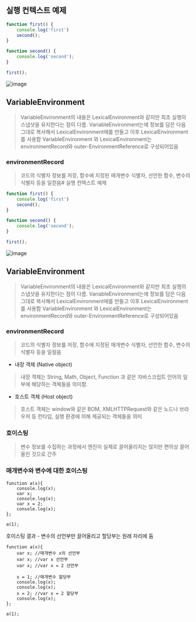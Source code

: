 ## 실행 컨텍스트 예제
```javascript
function first() {
    console.log('first')
    second();
}

function second() {
    console.log('second');
}

first();
```
![image](https://github.com/user-attachments/assets/94d929b5-7ac9-408a-b4c8-4e7ada550513)

## VariableEnvironment
> VariableEnvironment의 내용은 LexicalEnvironment와 같지만 최초 실행의 스냅샷을 유지한다는 점이 다름. VariableEnvironment는에 정보를 담은 다음 그대로 복사해서 LexicalEnvironment에를 만들고
> 이후 LexicalEnvironment를 사용함
> VariableEnvironment 와 LexicalEnvironment는 environmentRecord와 outer-EnvironmentReference로 구성되어있음

### environmentRecord
> 코드의 식별자 정보를 저장, 함수에 지정된 매개변수 식별자, 선언한 함수, 변수의 식별자 등을 일컫음# 실행 컨텍스트 예제
```javascript
function first() {
    console.log('first')
    second();
}

function second() {
    console.log('second');
}

first();
```
![image](https://github.com/user-attachments/assets/94d929b5-7ac9-408a-b4c8-4e7ada550513)

## VariableEnvironment
> VariableEnvironment의 내용은 LexicalEnvironment와 같지만 최초 실행의 스냅샷을 유지한다는 점이 다름. VariableEnvironment는에 정보를 담은 다음 그대로 복사해서 LexicalEnvironment에를 만들고
> 이후 LexicalEnvironment를 사용함
> VariableEnvironment 와 LexicalEnvironment는 environmentRecord와 outer-EnvironmentReference로 구성되어있음

### environmentRecord
> 코드의 식별자 정보를 저장, 함수에 지정된 매개변수 식별자, 선언한 함수, 변수의 식별자 등을 일컬음
- 내장 객체 (Native object)
> 내장 객체는 String, Math, Object, Function 과 같은 자바스크립트 언어의 일부에 해당하는 객체들을 의미함.

- 호스트 객체 (Host object)
> 호스트 객체는 window와 같은 BOM, XMLHTTPRequest와 같은 노드나 브라우저 등 런타임, 실행 환경에 의해 제공되는 객체들을 의미
### 호이스팅
> 변수 정보를 수집하는 과정에서 엔진이 실제로 끌어올리지는 않지만 편의상 끌어올린 것으로 간주

### 매개변수와 변수에 대한 호이스팅
```javacript
function a(x){
    console.log(x);
    var x;
    console.log(x);
    var x = 2;
    console.log(x);
};

a(1);
```

호이스팅 결과 - 변수의 선언부만 끌어올리고 할당부는 원래 자리에 둠

```javacript
function a(x){
    var x; //매개변수 x의 선언부
    var x; //var x 선언부
    var x; //var x = 2 선언부
    
    x = 1; //매개변수 할당부
    console.log(x);
    console.log(x);
    x = 2; //var x = 2 할당부
    console.log(x);
};

a(1);
```
